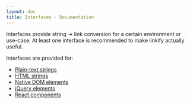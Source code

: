 ```yaml
---
layout: doc
title: Interfaces · Documentation
---
```


Interfaces provide string -> link conversion for a certain environment or
use-case. At least one interface is recommended to make linkify actually useful.

Interfaces are provided for:

* [Plain-text strings](linkify-string.html)
* [HTML strings](linkify-html.html)
* [Native DOM elements](linkify-element.html)
* [jQuery elements](linkify-jquery.html)
* [React components](linkify-react.html)
